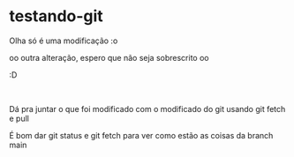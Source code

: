 # testando-git

<p>Olha só é uma modificação :o</p>
<P>oo outra alteração, espero que não seja sobrescrito oo</p>
<P>:D</p>
<br>
<p>Dá pra juntar o que foi modificado com o modificado do git usando git fetch e pull</p>
<p>É bom dar git status e git fetch para ver como estão as coisas da branch main</p>